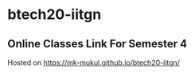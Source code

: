 # btech20-iitgn

## Online Classes Link For Semester 4

Hosted on https://mk-mukul.github.io/btech20-iitgn/